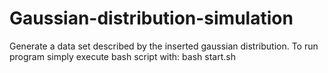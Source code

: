 # Gaussian-distribution-simulation
Generate a data set described by the inserted gaussian distribution.
To run program simply execute bash script with: bash start.sh
